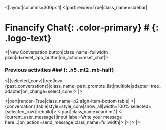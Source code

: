 <|layout|columns=300px 1|
<|part|render=True|class_name=sidebar|
# Financify **Chat**{: .color-primary} # {: .logo-text}
<|New Conversation|button|class_name=fullwidth plain|id=reset_app_button|on_action=reset_chat|>
### Previous activities ### {: .h5 .mt2 .mb-half}
<|{selected_conv}|tree|lov={past_conversations}|class_name=past_prompts_list|multiple|adapter=tree_adapter|on_change=select_conv|>
|>

<|part|render=True|class_name=p2 align-item-bottom table|
<|{conversation}|table|style=style_conv|show_all|width=100%|selected={selected_row}|rebuild|>
<|part|class_name=card mt1|
<|{current_user_message}|input|label=Write your message here...|on_action=send_message|class_name=fullwidth|>
|>
|>
|>

